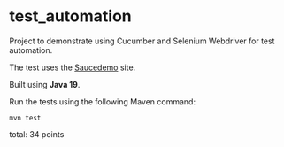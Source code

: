 # test_automation

Project to demonstrate using Cucumber and Selenium Webdriver for test automation.

The test uses the [Saucedemo](https://www.saucedemo.com/) site.

Built using **Java 19**.

Run the tests using the following Maven command:

<code>mvn test</code>

total: 34 points
